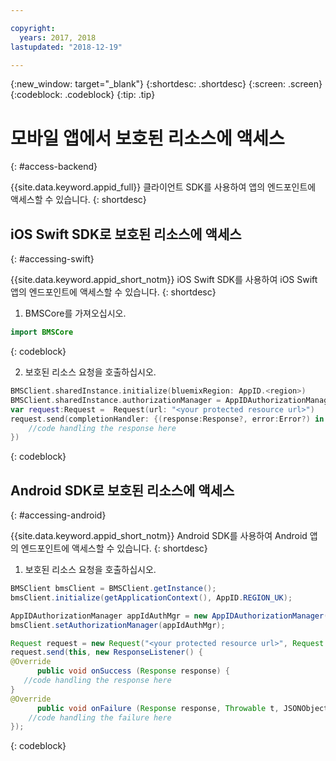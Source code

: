 ```yaml
---

copyright:
  years: 2017, 2018
lastupdated: "2018-12-19"

---
```


{:new_window: target="_blank"}
{:shortdesc: .shortdesc}
{:screen: .screen}
{:codeblock: .codeblock}
{:tip: .tip}


# 모바일 앱에서 보호된 리소스에 액세스
{: #access-backend}

{{site.data.keyword.appid_full}} 클라이언트 SDK를 사용하여 앱의 엔드포인트에 액세스할 수 있습니다.
{: shortdesc}


## iOS Swift SDK로 보호된 리소스에 액세스
{: #accessing-swift}

{{site.data.keyword.appid_short_notm}} iOS Swift SDK를 사용하여 iOS Swift 앱의 엔드포인트에 액세스할 수 있습니다.
{: shortdesc}

1. BMSCore를 가져오십시오.
  ```swift
  import BMSCore
  ```
  {: codeblock}

2. 보호된 리소스 요청을 호출하십시오.
  ```swift
  BMSClient.sharedInstance.initialize(bluemixRegion: AppID.<region>)
  BMSClient.sharedInstance.authorizationManager = AppIDAuthorizationManager(appid:AppID.sharedInstance)
  var request:Request =  Request(url: "<your protected resource url>")
  request.send(completionHandler: {(response:Response?, error:Error?) in
      //code handling the response here
  })
  ```
  {: codeblock}


## Android SDK로 보호된 리소스에 액세스
{: #accessing-android}

{{site.data.keyword.appid_short_notm}} Android SDK를 사용하여 Android 앱의 엔드포인트에 액세스할 수 있습니다.
{: shortdesc}

1. 보호된 리소스 요청을 호출하십시오.
  ```java
  BMSClient bmsClient = BMSClient.getInstance();
  bmsClient.initialize(getApplicationContext(), AppID.REGION_UK);

  AppIDAuthorizationManager appIdAuthMgr = new AppIDAuthorizationManager(AppID.getInstance())
  bmsClient.setAuthorizationManager(appIdAuthMgr);

  Request request = new Request("<your protected resource url>", Request.GET);
  request.send(this, new ResponseListener() {
  @Override
		public void onSuccess (Response response) {
     //code handling the response here
  }
  @Override
		public void onFailure (Response response, Throwable t, JSONObject extendedInfo) {
      //code handling the failure here
  });
  ```
  {: codeblock}
